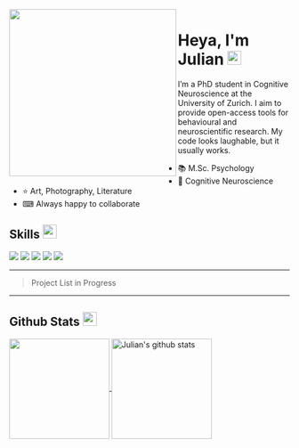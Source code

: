 <img align="left"  height="300" src="https://github.com/Julian-Ockelmann/Julian-Ockelmann/assets/66472855/6a84bd2d-996f-4962-b115-fb60024a138a"/>
<h1>Heya, I'm Julian <img src="https://media.giphy.com/media/hvRJCLFzcasrR4ia7z/giphy.gif" width="25px"></h1>




I’m a PhD student in Cognitive Neuroscience at the University of Zurich. I aim to provide open-access tools for behavioural and neuroscientific research. My code looks laughable, but it usually works. 

- 📚 M.Sc. Psychology
- 🧠 Cognitive Neuroscience
- ⭐ Art, Photography, Literature
- ⌨ Always happy to collaborate

## Skills <img src="https://media.giphy.com/media/QssGEmpkyEOhBCb7e1/giphy.gif" width="25px">
![](https://img.shields.io/badge/Code-R-informational?style=flat&logo=R&logoColor=white&color=65aec9)
![](https://img.shields.io/badge/Code-Python-informational?style=flat&logo=Python&logoColor=white&color=65aec9)
![](https://img.shields.io/badge/Code-Matlab-informational?style=flat&logo=Matlab&logoColor=white&color=65aec9)
![](https://img.shields.io/badge/Code-HTML-informational?style=flat&logo=HTML&logoColor=white&color=65aec9)
![](https://img.shields.io/badge/Code-Markdown-informational?style=flat&logo=Markdown&logoColor=white&color=65aec9)

---
> Project List in Progress
---

## Github Stats <img src="https://media.giphy.com/media/cj87CxfRtrUifF3Ryk/giphy.gif" width="25px">

<a href="https://github.com/Julian-Ockelmann">
  <img align="center" src="https://github-readme-stats.vercel.app/api/top-langs/?username=Julian-Ockelmann&show_icons=true&theme=dracula&langs_count=8&count_private=true&card_width=150" height="180px"/>
  </a> 
  <a href="https://github.com/Julian-Ockelmann">
  <img align="center" src="https://github-readme-stats.vercel.app/api?username=Julian-Ockelmann&count_private=true&hide=stars&show_icons=true&theme=dracula&line_height=27&card_width=200&layout=compact"  alt="Julian's github stats" height="180px" />
</a>


